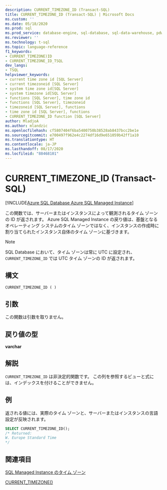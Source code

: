 ```yaml
---
description: CURRENT_TIMEZONE_ID (Transact-SQL)
title: CURRENT_TIMEZONE_ID (Transact-SQL) | Microsoft Docs
ms.custom: ''
ms.date: 05/18/2020
ms.prod: sql
ms.prod_service: database-engine, sql-database, sql-data-warehouse, pdw
ms.reviewer: ''
ms.technology: t-sql
ms.topic: language-reference
f1_keywords:
- CURRENT_TIMEZONE)ID
- CURRENT_TIMEZONE_ID_TSQL
dev_langs:
- TSQL
helpviewer_keywords:
- current time zone id [SQL Server]
- current timezoneid [SQL Server]
- system time zone id[SQL Server]
- system timezone id[SQL Server]
- functions [SQL Server], time zone id
- functions [SQL Server], timezoneid
- timezoneid [SQL Server], functions
- time zone id [SQL Server], functions
- CURRENT_TIMEZONE_ID function [SQL Server]
author: MladjoA
ms.author: mlandzic
ms.openlocfilehash: cf5807404f6ba5400750b38528ab8437bcc2be1e
ms.sourcegitcommit: e700497f962e4c2274df16d9e651059b42ff1a10
ms.translationtype: HT
ms.contentlocale: ja-JP
ms.lasthandoff: 08/17/2020
ms.locfileid: "88468101"
---
```

# <a name="current_timezone_id-transact-sql"></a>CURRENT_TIMEZONE_ID (Transact-SQL)

[!INCLUDE[Azure SQL Database Azure SQL Managed Instance](../../includes/applies-to-version/asdb-asdbmi.md)]

この関数では、サーバーまたはインスタンスによって観測されるタイム ゾーンの ID が返されます。 Azure SQL Managed Instance の戻り値は、基盤となるオペレーティング システムのタイム ゾーンではなく、インスタンスの作成時に割り当てられたインスタンス自体のタイム ゾーンに基づきます。
  
> [!NOTE]  
> SQL Database において、タイム ゾーンは常に UTC に設定され、`CURRENT_TIMEZONE_ID` では UTC タイム ゾーンの ID が返されます。
  
## <a name="syntax"></a>構文  
  
```sql
CURRENT_TIMEZONE_ID ( )  
```
  
## <a name="arguments"></a>引数

この関数は引数を取りません。
  
## <a name="return-type"></a>戻り値の型  

**varchar**
  
## <a name="remarks"></a>解説  

`CURRENT_TIMEZONE_ID` は非決定的関数です。 この列を参照するビューと式には、インデックスを付けることができません。
  
## <a name="example"></a>例

返される値には、実際のタイム ゾーンと、サーバーまたはインスタンスの言語設定が反映されます。

```sql
SELECT CURRENT_TIMEZONE_ID();  
/* Returned:  
W. Europe Standard Time
*/
```  
  
## <a name="see-also"></a>関連項目

[SQL Managed Instance のタイム ゾーン](https://docs.microsoft.com/azure/sql-database/sql-database-managed-instance-timezone)

[CURRENT_TIMEZONE()](https://docs.microsoft.com/sql/t-sql/functions/current-timezone-transact-sql)
